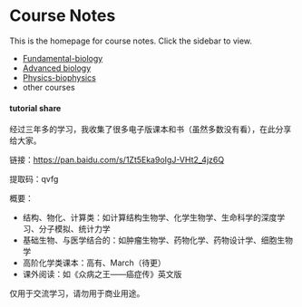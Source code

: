 # Course Notes

This is the homepage for course notes. Click the sidebar to view.

- [Fundamental-biology](/course/fundamental-biology.md)
- [Advanced biology](/course/advanced-biology.md)
- [Physics-biophysics](/course/physics-biophysics.md)
- other courses

#### tutorial share

经过三年多的学习，我收集了很多电子版课本和书（虽然多数没有看），在此分享给大家。

链接：https://pan.baidu.com/s/1Zt5Eka9oIgJ-VHt2_4jz6Q 

提取码：qvfg

概要：

- 结构、物化、计算类：如计算结构生物学、化学生物学、生命科学的深度学习、分子模拟、统计力学
- 基础生物、与医学结合的：如肿瘤生物学、药物化学、药物设计学、细胞生物学
- 高阶化学类课本：高有、March（待更）
- 课外阅读：如《众病之王——癌症传》英文版

仅用于交流学习，请勿用于商业用途。 

